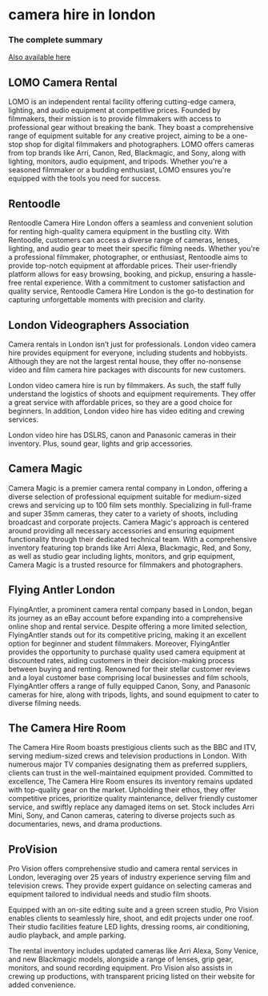 # camera hire in london 
### The complete summary
[Also available here](https://hubpages.com/art/camera-hire-london)

## LOMO Camera Rental
LOMO is an independent rental facility offering cutting-edge camera, lighting, and audio equipment at competitive prices. Founded by filmmakers, their mission is to provide filmmakers with access to professional gear without breaking the bank. They boast a comprehensive range of equipment suitable for any creative project, aiming to be a one-stop shop for digital filmmakers and photographers. LOMO offers cameras from top brands like Arri, Canon, Red, Blackmagic, and Sony, along with lighting, monitors, audio equipment, and tripods. Whether you're a seasoned filmmaker or a budding enthusiast, LOMO ensures you're equipped with the tools you need for success.

## Rentoodle
Rentoodle Camera Hire London offers a seamless and convenient solution for renting high-quality camera equipment in the bustling city. With Rentoodle, customers can access a diverse range of cameras, lenses, lighting, and audio gear to meet their specific filming needs. Whether you're a professional filmmaker, photographer, or enthusiast, Rentoodle aims to provide top-notch equipment at affordable prices. Their user-friendly platform allows for easy browsing, booking, and pickup, ensuring a hassle-free rental experience. With a commitment to customer satisfaction and quality service, Rentoodle Camera Hire London is the go-to destination for capturing unforgettable moments with precision and clarity.

## London Videographers Association
Camera rentals in London isn’t just for professionals. London video camera hire provides equipment for everyone, including students and hobbyists. Although they are not the largest rental house, they offer no-nonsense video and film camera hire packages with discounts for new customers.

London video camera hire is run by filmmakers. As such, the staff fully understand the logistics of shoots and equipment requirements. They offer a great service with affordable prices, so they are a good choice for beginners. In addition, London video hire has video editing and crewing services.

London video hire has DSLRS, canon and Panasonic cameras in their inventory. Plus, sound gear, lights and grip accessories.

## Camera Magic
Camera Magic is a premier camera rental company in London, offering a diverse selection of professional equipment suitable for medium-sized crews and servicing up to 100 film sets monthly. Specializing in full-frame and super 35mm cameras, they cater to a variety of shoots, including broadcast and corporate projects. Camera Magic's approach is centered around providing all necessary accessories and ensuring equipment functionality through their dedicated technical team. With a comprehensive inventory featuring top brands like Arri Alexa, Blackmagic, Red, and Sony, as well as studio gear including lights, monitors, and grip equipment, Camera Magic is a trusted resource for filmmakers and photographers.

## Flying Antler London
FlyingAntler, a prominent camera rental company based in London, began its journey as an eBay account before expanding into a comprehensive online shop and rental service. Despite offering a more limited selection, FlyingAntler stands out for its competitive pricing, making it an excellent option for beginner and student filmmakers. Moreover, FlyingAntler provides the opportunity to purchase quality used camera equipment at discounted rates, aiding customers in their decision-making process between buying and renting. Renowned for their stellar customer reviews and a loyal customer base comprising local businesses and film schools, FlyingAntler offers a range of fully equipped Canon, Sony, and Panasonic cameras for hire, along with tripods, lights, and sound equipment to cater to diverse filming needs.

## The Camera Hire Room
The Camera Hire Room boasts prestigious clients such as the BBC and ITV, serving medium-sized crews and television productions in London. With numerous major TV companies designating them as preferred suppliers, clients can trust in the well-maintained equipment provided. Committed to excellence, The Camera Hire Room ensures its inventory remains updated with top-quality gear on the market. Upholding their ethos, they offer competitive prices, prioritize quality maintenance, deliver friendly customer service, and swiftly replace any damaged items on set. Stock includes Arri Mini, Sony, and Canon cameras, catering to diverse projects such as documentaries, news, and drama productions.

## ProVision
Pro Vision offers comprehensive studio and camera rental services in London, leveraging over 25 years of industry experience serving film and television crews. They provide expert guidance on selecting cameras and equipment tailored to individual needs and studio film shoots.

Equipped with an on-site editing suite and a green screen studio, Pro Vision enables clients to seamlessly hire, shoot, and edit projects under one roof. Their studio facilities feature LED lights, dressing rooms, air conditioning, audio playback, and ample parking.

The rental inventory includes updated cameras like Arri Alexa, Sony Venice, and new Blackmagic models, alongside a range of lenses, grip gear, monitors, and sound recording equipment. Pro Vision also assists in crewing up productions, with transparent pricing listed on their website for added convenience.
